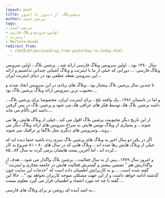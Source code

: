 ```yaml
---
layout: post
title: پرشین‌بلاگ، از دیروز تا امروز
author: مرتضی اسدی
tags:
- مرتضی-اسدی
- اولین-سرویس-وبلاگ-فارسی
- اینترنت
- Morteza-Asadi
redirect_from:
  - /2010/07/persianblog-from-yesterday-to-today.html
---
```

سال ۱۳۸۰ بود… اولین سرویس وبلاگ فارسی ارائه شد… پرشین بلاگ ، اولین سرویس وبلاگ فارسی …. دورانی که خیلی از ما با اینترنت و وبلاگ آشنایی چندانی نداشتیم و ارائه این سرویس نقطه عطفی بود در دنیای اینترنت ایران…  
  
تا چندین سال پرشین بلاگ پیشتاز بود…وبلاگ های زیادی در این سرویس ایجاد شدند و محبوب ترین سرویس ارائه وبلاگ پرشین بلاگ بود….  
  
و اما در تابستان ۱۳۸۶…یک واقعه تلخ ، برای اینترنت ایران، مخصوصا برای پرشین بلاگ…دامنه پرشین بلاگ هک توسط هکر های عراقی هک می شود و پرشین بلاگ در پس گرفتن دامنه اش ناکام می ماند….  




از این تاریخ دیگر محبوبیت پرشین بلاگ افول می کند…خیلی از وبلاگ هایش رها می شوند… و بسیاری از وبلاگ نویس هایش به سراغ سرویس های ارائه وبلاگ دیگر می روند…وسرویس های دیگری مثل بلاگفا پر ترافیک می شوند…  
  
اگر در یکی دو سال اخیر به وبلاگ های پرشین بلاگ سری زده باشید حتما دیده اید که خیلی از وبلاگ هایش رها شده اند… وبلاگ هایی که در سال های ۸۰ – ۸۱ شروع به کار کرده اند ، اما آخرین پست هایشان برمی گردد به سال ۸۴…۸۵…  
  
و امروز سال ۱۳۸۹…پس از نه سال فعالیت… پرشین بلاگ واگذار می شود….هدف از واگذاریش هم ” تضمین بیشتر و گسترش فعالیت هایش در جامعه مجازی و اینترنت ” گفته شده است……و به کاربرانش اطمینان داده است که “خدمات این سایت چون گذشته ادامه خواهد داشت و از این جهت مشکلی متوجه کاربران نخواهد بود “… حالا این گفته تا چه حد مورد اعتماد و اطمینان قرار می گیرد معلوم نیست….  
  
به امید آینده ای روشن تر برای وبلاگ های فارسی…